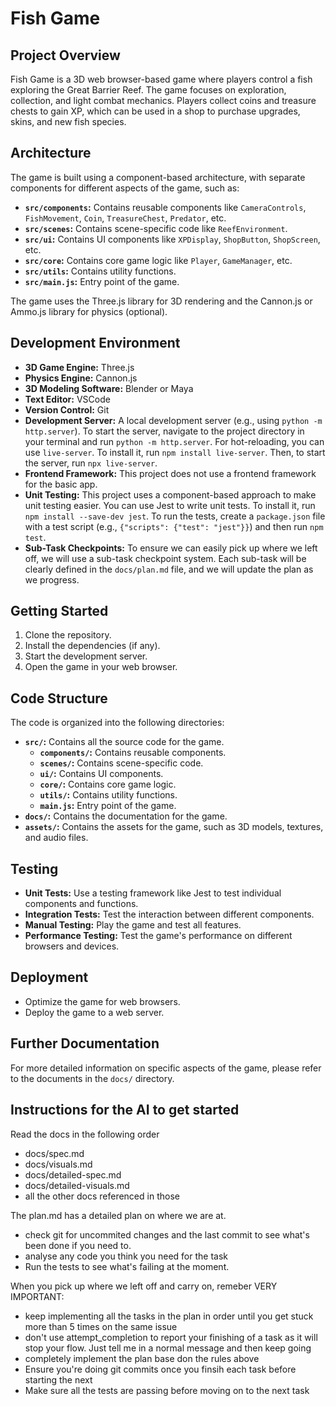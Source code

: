 # Fish Game

## Project Overview
Fish Game is a 3D web browser-based game where players control a fish exploring the Great Barrier Reef. The game focuses on exploration, collection, and light combat mechanics. Players collect coins and treasure chests to gain XP, which can be used in a shop to purchase upgrades, skins, and new fish species.

## Architecture
The game is built using a component-based architecture, with separate components for different aspects of the game, such as:

*   **`src/components`:** Contains reusable components like `CameraControls`, `FishMovement`, `Coin`, `TreasureChest`, `Predator`, etc.
*   **`src/scenes`:** Contains scene-specific code like `ReefEnvironment`.
*   **`src/ui`:** Contains UI components like `XPDisplay`, `ShopButton`, `ShopScreen`, etc.
*   **`src/core`:** Contains core game logic like `Player`, `GameManager`, etc.
*   **`src/utils`:** Contains utility functions.
*   **`src/main.js`:** Entry point of the game.

The game uses the Three.js library for 3D rendering and the Cannon.js or Ammo.js library for physics (optional).

## Development Environment
*   **3D Game Engine:** Three.js
*   **Physics Engine:** Cannon.js
*   **3D Modeling Software:** Blender or Maya
*   **Text Editor:** VSCode
*   **Version Control:** Git
*   **Development Server:** A local development server (e.g., using `python -m http.server`). To start the server, navigate to the project directory in your terminal and run `python -m http.server`. For hot-reloading, you can use `live-server`. To install it, run `npm install live-server`. Then, to start the server, run `npx live-server`.
*   **Frontend Framework:** This project does not use a frontend framework for the basic app.
*   **Unit Testing:** This project uses a component-based approach to make unit testing easier. You can use Jest to write unit tests. To install it, run `npm install --save-dev jest`. To run the tests, create a `package.json` file with a test script (e.g., `{"scripts": {"test": "jest"}}`) and then run `npm test`.
*   **Sub-Task Checkpoints:** To ensure we can easily pick up where we left off, we will use a sub-task checkpoint system. Each sub-task will be clearly defined in the `docs/plan.md` file, and we will update the plan as we progress.

## Getting Started
1.  Clone the repository.
2.  Install the dependencies (if any).
3.  Start the development server.
4.  Open the game in your web browser.

## Code Structure
The code is organized into the following directories:

*   **`src/`:** Contains all the source code for the game.
    *   **`components/`:** Contains reusable components.
    *   **`scenes/`:** Contains scene-specific code.
    *   **`ui/`:** Contains UI components.
    *   **`core/`:** Contains core game logic.
    *   **`utils/`:** Contains utility functions.
    *   **`main.js`:** Entry point of the game.
*   **`docs/`:** Contains the documentation for the game.
*   **`assets/`:** Contains the assets for the game, such as 3D models, textures, and audio files.

## Testing
*   **Unit Tests:** Use a testing framework like Jest to test individual components and functions.
*   **Integration Tests:** Test the interaction between different components.
*   **Manual Testing:** Play the game and test all features.
*   **Performance Testing:** Test the game's performance on different browsers and devices.

## Deployment
*   Optimize the game for web browsers.
*   Deploy the game to a web server.

## Further Documentation
For more detailed information on specific aspects of the game, please refer to the documents in the `docs/` directory.


## Instructions for the AI to get started
Read the docs in the following order
 - docs/spec.md
 - docs/visuals.md
 - docs/detailed-spec.md 
 - docs/detailed-visuals.md
 - all the other docs referenced in those 

The plan.md has a detailed plan on where we are at. 
- check git for uncommited changes and the last commit to see what's been done if you need to. 
- analyse any code you think you need for the task
- Run the tests to see what's failing at the moment. 

When you pick up where we left off and carry on, remeber VERY IMPORTANT: 
- keep implementing all the tasks in the plan in order until you get stuck more than 5 times on the same issue
- don't use attempt_completion to report your finishing of a task as it will stop your flow. Just tell me in a normal message and then keep going
- completely implement the plan base don the rules above
- Ensure you're doing git commits once you finsih each task before starting the next
- Make sure all the tests are passing before moving on to the next task